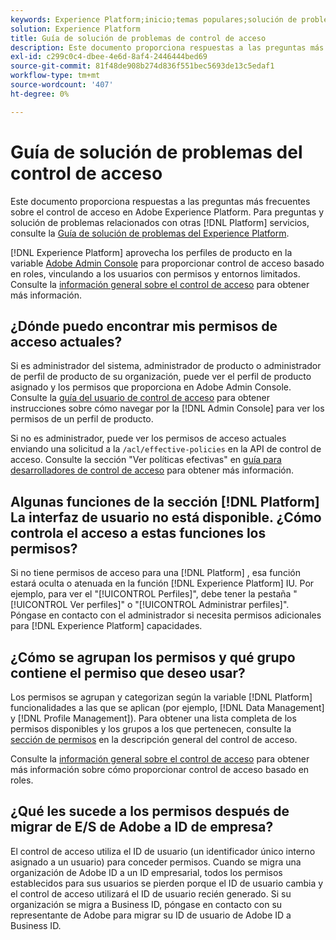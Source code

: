 ```yaml
---
keywords: Experience Platform;inicio;temas populares;solución de problemas;control de acceso
solution: Experience Platform
title: Guía de solución de problemas de control de acceso
description: Este documento proporciona respuestas a las preguntas más frecuentes sobre el control de acceso en Adobe Experience Platform.
exl-id: c299c0c4-dbee-4e6d-8af4-2446444bed69
source-git-commit: 81f48de908b274d836f551bec5693de13c5edaf1
workflow-type: tm+mt
source-wordcount: '407'
ht-degree: 0%

---
```


# Guía de solución de problemas del control de acceso

Este documento proporciona respuestas a las preguntas más frecuentes sobre el control de acceso en Adobe Experience Platform. Para preguntas y solución de problemas relacionados con otras [!DNL Platform] servicios, consulte la [Guía de solución de problemas del Experience Platform](../landing/troubleshooting.md).

[!DNL Experience Platform] aprovecha los perfiles de producto en la variable [Adobe Admin Console](https://adminconsole.adobe.com) para proporcionar control de acceso basado en roles, vinculando a los usuarios con permisos y entornos limitados.  Consulte la [información general sobre el control de acceso](home.md) para obtener más información.

## ¿Dónde puedo encontrar mis permisos de acceso actuales?

Si es administrador del sistema, administrador de producto o administrador de perfil de producto de su organización, puede ver el perfil de producto asignado y los permisos que proporciona en Adobe Admin Console. Consulte la [guía del usuario de control de acceso](./ui/overview.md) para obtener instrucciones sobre cómo navegar por la [!DNL Admin Console] para ver los permisos de un perfil de producto.

Si no es administrador, puede ver los permisos de acceso actuales enviando una solicitud a la `/acl/effective-policies` en la API de control de acceso. Consulte la sección &quot;Ver políticas efectivas&quot; en [guía para desarrolladores de control de acceso](./api/effective-policies.md) para obtener más información.

## Algunas funciones de la sección [!DNL Platform] La interfaz de usuario no está disponible. ¿Cómo controla el acceso a estas funciones los permisos?

Si no tiene permisos de acceso para una [!DNL Platform] , esa función estará oculta o atenuada en la función [!DNL Experience Platform] IU. Por ejemplo, para ver el &quot;[!UICONTROL Perfiles]&quot;, debe tener la pestaña &quot;[!UICONTROL Ver perfiles]&quot; o &quot;[!UICONTROL Administrar perfiles]&quot;. Póngase en contacto con el administrador si necesita permisos adicionales para [!DNL Experience Platform] capacidades.

## ¿Cómo se agrupan los permisos y qué grupo contiene el permiso que deseo usar?

Los permisos se agrupan y categorizan según la variable [!DNL Platform] funcionalidades a las que se aplican (por ejemplo, [!DNL Data Management] y [!DNL Profile Management]). Para obtener una lista completa de los permisos disponibles y los grupos a los que pertenecen, consulte la [sección de permisos](home.md#permissions) en la descripción general del control de acceso.

Consulte la [información general sobre el control de acceso](home.md) para obtener más información sobre cómo proporcionar control de acceso basado en roles.

## ¿Qué les sucede a los permisos después de migrar de E/S de Adobe a ID de empresa?

El control de acceso utiliza el ID de usuario (un identificador único interno asignado a un usuario) para conceder permisos. Cuando se migra una organización de Adobe ID a un ID empresarial, todos los permisos establecidos para sus usuarios se pierden porque el ID de usuario cambia y el control de acceso utilizará el ID de usuario recién generado. Si su organización se migra a Business ID, póngase en contacto con su representante de Adobe para migrar su ID de usuario de Adobe ID a Business ID.

